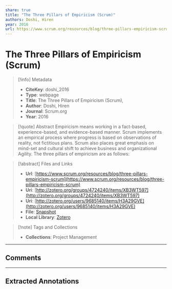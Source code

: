 ```yaml
---
share: true
title: "The Three Pillars of Empiricism (Scrum)"
authors: Doshi, Hiren
year: 2016 
url: https://www.scrum.org/resources/blog/three-pillars-empiricism-scrum
---
```


# The Three Pillars of Empiricism (Scrum)

> [!info] Metadata
> - **CiteKey**: doshi_2016
> - **Type**: webpage
> - **Title**: The Three Pillars of Empiricism (Scrum), 
> - **Author**: Doshi, Hiren
> - **Journal**: Scrum.org 
> - **Year**: 2016 

> [!quote] Abstract
> Empiricism means working in a fact-based, experience-based, and evidence-based manner. Scrum implements an empirical process where progress is based on observations of reality, not fictitious plans. Scrum also places great emphasis on mind-set and cultural shift to achieve business and organizational Agility.
> The three pillars of empiricism are as follows:

> [!abstract] Files and Links
> - **Url**: [https://www.scrum.org/resources/blog/three-pillars-empiricism-scrum](https://www.scrum.org/resources/blog/three-pillars-empiricism-scrum)
> - **Uri**: [http://zotero.org/groups/4724240/items/XB3WT597](http://zotero.org/groups/4724240/items/XB3WT597)
> - **Uri**: [http://zotero.org/users/9685140/items/H3A29GVE](http://zotero.org/users/9685140/items/H3A29GVE)
> - **File**: [Snapshot](file:///Users/jan/Zotero/storage/33GRJVC6/three-pillars-empiricism-scrum.html)
> - **Local Library**: [Zotero]((zotero://select/library/items/H3A29GVE))

> [!note] Tags and Collections
> - **Collections**: Project Management

----

## Comments



----

## Extracted Annotations


